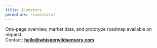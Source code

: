 ```yaml
---
title: Investors
permalink: /investors/
---
```


One-page overview, market data, and prototype roadmap available on request.  
Contact: **hello@whisperwildsensory.com**
